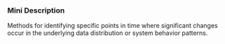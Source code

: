 ### Mini Description

Methods for identifying specific points in time where significant changes occur in the underlying data distribution or system behavior patterns.

